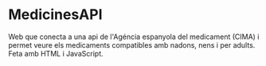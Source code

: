 # MedicinesAPI
Web que conecta a una api de l'Agéncia espanyola del medicament (CIMA) i permet veure els medicaments compatibles amb nadons, nens i per adults. Feta amb HTML i JavaScript.
